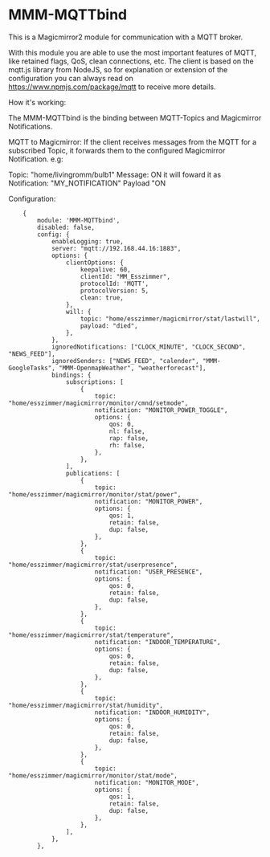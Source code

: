 # MMM-MQTTbind

This is a Magicmirror2 module for communication with a MQTT broker. 

With this module you are able to use the most important features of MQTT, like retained flags, QoS, clean connections, etc.
The client is based on the mqtt.js library from NodeJS, so for explanation or extension of the configuration you can always read on https://www.npmjs.com/package/mqtt to receive more details.

How it's working:

The MMM-MQTTbind is the binding between MQTT-Topics and Magicmirror Notifications. 

MQTT to Magicmirror:
If the client receives messages from the MQTT for a subscribed Topic, it forwards them to the configured Magicmirror Notification. e.g:

Topic: "home/livingromm/bulb1" Message: ON it will foward it as Notification: "MY_NOTIFICATION" Payload "ON


Configuration:

		{
			module: 'MMM-MQTTbind',
			disabled: false,
			config: {
				enableLogging: true,
				server: "mqtt://192.168.44.16:1883",
				options: {
					clientOptions: {
						keepalive: 60,
						clientId: "MM_Esszimmer",
						protocolId: 'MQTT',
						protocolVersion: 5,
						clean: true, 
					},
					will: {
						topic: "home/esszimmer/magicmirror/stat/lastwill",
						payload: "died",
					},
				},
				ignoredNotifications: ["CLOCK_MINUTE", "CLOCK_SECOND", "NEWS_FEED"],
				ignoredSenders: ["NEWS_FEED", "calender", "MMM-GoogleTasks", "MMM-OpenmapWeather", "weatherforecast"],
				bindings: {
					subscriptions: [
						{						
							topic: "home/esszimmer/magicmirror/monitor/cmnd/setmode",
							notification: "MONITOR_POWER_TOGGLE",
							options: {
								qos: 0,
								nl: false,
								rap: false,
								rh: false,
							},		
						},
					],
					publications: [
						{
							topic: "home/esszimmer/magicmirror/monitor/stat/power",
							notification: "MONITOR_POWER",
							options: {
								qos: 1,
								retain: false,
								dup: false,
							},		
						},
						{
							topic: "home/esszimmer/magicmirror/stat/userpresence",
							notification: "USER_PRESENCE",
							options: {
								qos: 0,
								retain: false,
								dup: false,
							},		
						},
						{
							topic: "home/esszimmer/magicmirror/stat/temperature",
							notification: "INDOOR_TEMPERATURE",
							options: {
								qos: 0,
								retain: false,
								dup: false,
							},		
						},
						{
							topic: "home/esszimmer/magicmirror/stat/humidity",
							notification: "INDOOR_HUMIDITY",
							options: {
								qos: 0,
								retain: false,
								dup: false,
							},		
						},
						{
							topic: "home/esszimmer/magicmirror/monitor/stat/mode",
							notification: "MONITOR_MODE",
							options: {
								qos: 1,
								retain: false, 
								dup: false,
							},		
						},
					],					
				},
			},
